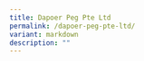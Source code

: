 ```yaml
---
title: Dapoer Peg Pte Ltd
permalink: /dapoer-peg-pte-ltd/
variant: markdown
description: ""
---
```

